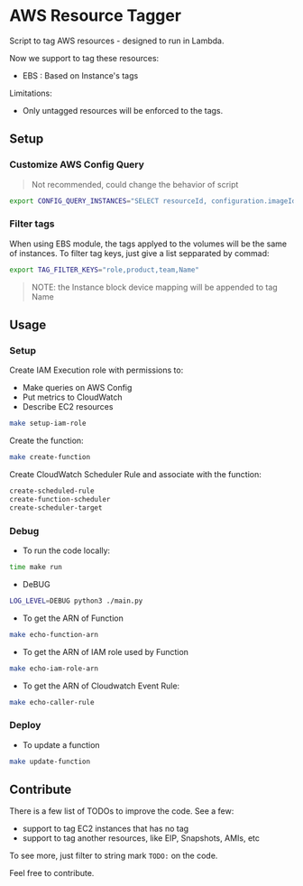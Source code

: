 # AWS Resource Tagger

Script to tag AWS resources - designed to run in Lambda.

Now we support to tag these resources:

- EBS : Based on Instance's tags

Limitations:

- Only untagged resources will be enforced to the tags.

## Setup

### Customize AWS Config Query

> Not recommended, could change the behavior of script

```bash
export CONFIG_QUERY_INSTANCES="SELECT resourceId, configuration.imageId, configuration.blockDeviceMappings, tags WHERE resourceType = 'AWS::EC2::Instance' AND configuration.state.name = 'running' OR configuration.state.name = 'stopped'"

```

### Filter tags

When using EBS module, the tags applyed to the volumes will be the same of instances. To filter tag keys, just give a list sepparated by commad:

```bash
export TAG_FILTER_KEYS="role,product,team,Name"
```

> NOTE: the Instance block device mapping will be appended to tag Name

## Usage

### Setup

Create IAM Execution role with permissions to:

- Make queries on AWS Config
- Put metrics to CloudWatch
- Describe EC2 resources

```bash
make setup-iam-role
```

Create the function:

```bash
make create-function
```

Create CloudWatch Scheduler Rule and associate with the function:

```bash
create-scheduled-rule
create-function-scheduler
create-scheduler-target
```

### Debug

* To run the code locally:

```bash
time make run
```

* DeBUG

```bash
LOG_LEVEL=DEBUG python3 ./main.py
```

* To get the ARN of Function

```bash
make echo-function-arn
```

* To get the ARN of IAM role used by Function

```bash
make echo-iam-role-arn
```

* To get the ARN of Cloudwatch Event Rule:

```bash
make echo-caller-rule
```

### Deploy

- To update a function

```bash
make update-function
```

## Contribute

There is a few list of TODOs to improve the code. See a few:

- support to tag EC2 instances that has no tag
- support to tag another resources, like EIP, Snapshots, AMIs, etc

To see more, just filter to string mark `TODO:` on the code.

Feel free to contribute.
